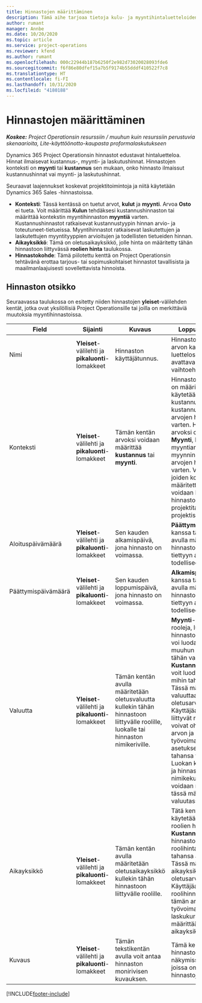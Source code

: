 ```yaml
---
title: Hinnastojen määrittäminen
description: Tämä aihe tarjoaa tietoja kulu- ja myyntihintaluetteloiden määrittämisestä.
author: rumant
manager: Annbe
ms.date: 10/20/2020
ms.topic: article
ms.service: project-operations
ms.reviewer: kfend
ms.author: rumant
ms.openlocfilehash: 000c22944b187b6250f2e982d73020028093fde6
ms.sourcegitcommit: f6f86e80dfef15a7b5f9174b55dddf410522f7c8
ms.translationtype: HT
ms.contentlocale: fi-FI
ms.lasthandoff: 10/31/2020
ms.locfileid: "4180188"
---
```

# <a name="set-up-price-lists"></a>Hinnastojen määrittäminen

_**Koskee:** Project Operationsin resurssiin / muuhun kuin resurssiin perustuvia skenaarioita, Lite-käyttöönotto-kaupasta proformalaskutukseen_

Dynamics 365 Project Operationsin hinnastot edustavat hintaluetteloa. Hinnat ilmaisevat kustannus-, myynti- ja laskutushinnat. Hinnastojen konteksti on **myynti** tai **kustannus** sen mukaan, onko hinnasto ilmaissut kustannushinnat vai myynti- ja laskutushinnat.

Seuraavat laajennukset koskevat projektitoimintoja ja niitä käytetään Dynamics 365 Sales -hinnastoissa.

- **Konteksti**: Tässä kentässä on tuetut arvot, **kulut** ja **myynti**. Arvoa **Osto** ei tueta. Voit määrittää **Kulun** tehdäksesi kustannushinnaston tai määrittää kontekstin myyntihinnaston **myyntiä** varten. Kustannushinnastot ratkaisevat kustannustyypin hinnan arvio- ja toteutuneet-tietueissa. Myyntihinnastot ratkaisevat laskutettujen ja laskutettujen myyntityyppien arvioitujen ja todellisten tietueiden hinnan.
- **Aikayksikkö**: Tämä on oletusaikayksikkö, jolle hinta on määritetty tähän hinnastoon liittyvässä **roolien hinta** taulukossa.
- **Hinnastokohde**: Tämä piilotettu kenttä on Project Operationsin tehtävänä erottaa tarjous- tai sopimuskohtaiset hinnastot tavallisista ja maailmanlaajuisesti sovellettavista hinnoista.

## <a name="price-list-header"></a>Hinnaston otsikko

Seuraavassa taulukossa on esitetty niiden hinnastojen **yleiset**-välilehden kentät, jotka ovat yksilöllisiä Project Operationsille tai joilla on merkittäviä muutoksia myyntihinnastoissa.

| Field | Sijainti | Kuvaus | Loppupään vaikutus |
| --- | --- | --- | --- |
| Nimi | **Yleiset**-välilehti ja **pikaluonti**-lomakkeet | Hinnaston käyttäjätunnus. | Hinnasto näyttää tämän arvon kaikilla luettelosivuilla ja avattavan luettelon vaihtoehdoissa.|
| Konteksti | **Yleiset**-välilehti ja **pikaluonti**-lomakkeet | Tämän kentän arvoksi voidaan määrittää **kustannus** tai **myynti**. | Hinnastoa, jonka arvoksi on määritetty **kustannus**, käytetään kustannusarvioiden ja kustannusten todellisten arvojen hinnan etsimistä varten. Hinnastoa, jonka arvoksi on määritetty **Myynti**, käytetään myyntiarvioiden ja myynnin todellisten arvojen hinnan etsimistä varten. Vain hinnastot, joiden kontekstiksi on määritetty **myynti**, voidaan liittää projektin hinnastoihin asiakkaille, projektitarjouksille tai projektisopimuksille. |
| Aloituspäivämäärä | **Yleiset**-välilehti ja **pikaluonti**-lomakkeet | Sen kauden alkamispäivä, jona hinnasto on voimassa. | **Päättymispäivä**-kentän kanssa tämän kentän avulla määritetään, mitä hinnastoa käytetään tiettyyn arvioon tai todelliseen riviin. |
| Päättymispäivämäärä | **Yleiset**-välilehti ja **pikaluonti**-lomakkeet | Sen kauden loppumispäivä, jona hinnasto on voimassa. | **Alkamispäivä**-kentän kanssa tämän kentän avulla määritetään, mitä hinnastoa käytetään tiettyyn arvioon tai todelliseen riviin. |
| Valuutta | **Yleiset**-välilehti ja **pikaluonti**-lomakkeet | Tämän kentän avulla määritetään oletusvaluutta kullekin tähän hinnastoon liittyvälle roolille, luokalle tai hinnaston nimikeriville. | **Myynti**-hinnastoja, rooleja, luokkia tai hinnaston nimikerivejä ei voi luoda mihinkään muuhun valuuttaan kuin tähän valuuttaan. **Kustannus**-hinnastoissa voit luoda roolihintarivin mihin tahansa valuuttaan. Tässä määritettyä valuuttaa käytetään oletusarvona. Käyttäjäasetukset, jotka liittyvät roolien hintoihin, voivat ohittaa tämän arvon ja ottaa työvoimakustannushinnan asetukset käyttöön missä tahansa valuutassa. Luokan kustannushinnat ja hinnaston nimikekustannukset voidaan määrittää vain tässä määritetyssä valuutassa. |
| Aikayksikkö | **Yleiset**-välilehti ja **pikaluonti**-lomakkeet | Tämän kentän avulla määritetään oletusaikayksikkö kullekin tähän hinnastoon liittyvälle roolille. | Tätä kentän arvoa käytetään vain liittyvien roolien hinta-asetuksissa. **Kustannus**- ja **Myynti**-hinnastoissa voit luoda roolihintarivin mihin tahansa aikayksikköön. Tässä määritettyä aikayksikköä käytetään oletusarvona. Käyttäjäasetuksiin liittyvät roolihinnat voivat ohittaa tämän arvon, jotta työvoimakustannukset ja laskukurssi voidaan määrittää millä tahansa aikayksiköllä. |
| Kuvaus | **Yleiset**-välilehti ja **pikaluonti**-lomakkeet | Tämän tekstikentän avulla voit antaa hinnaston monirivisen kuvauksen. | Tämä kenttä näkyy hinnastossa **liittyvissä** näkymissä eri kohteissa, joissa on toisiinsa liittyviä hinnastoja. |


[!INCLUDE[footer-include](../includes/footer-banner.md)]